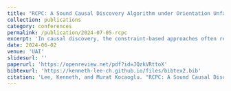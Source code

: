 ```yaml
---
title: "RCPC: A Sound Causal Discovery Algorithm under Orientation Unfaithfulness"
collection: publications
category: conferences
permalink: /publication/2024-07-05-rcpc
excerpt: 'In causal discovery, the constraint-based approaches often rely on an assumption known as faithfulness/stability, only the variables that are d-separated in a directed acyclic graph will be statistically independent. This assumption can be partitioned into two subconditions: orientation faithfulness and adjacency faithfulness. Under adjacency faithfulness, a sound algorithm known as CPC, a conservative version of PC algorithm, has been developed and is conjectured to be complete. In this work, we show that the CPC algorithm is not complete and propose two new sound orientation rules as part of a sound causal discovery algorithm called revised CPC (RCPC) under orientation unfaithfulness.'
date: 2024-06-02
venue: 'UAI'
slidesurl: ''
paperurl: 'https://openreview.net/pdf?id=JQzkVRttoX'
bibtexurl: 'https://kenneth-lee-ch.github.io/files/bibtex2.bib'
citation: 'Lee, Kenneth, and Murat Kocaoglu. "RCPC: A Sound Causal Discovery Algorithm under Orientation Unfaithfulness." 9th Causal Inference Workshop at UAI 2024.'
---
```

